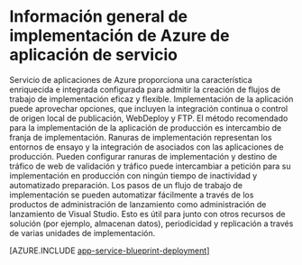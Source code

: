 <properties
    pageTitle="Implementación de aplicaciones de servicio de aplicaciones de Azure"
    description="Obtenga información sobre cómo implementar aplicaciones para el trabajo de servicio de aplicaciones"
    keywords="servicio de aplicaciones de servicio, azure de aplicación, implementar, implementación"
    services="app-service"
    documentationCenter=""
    authors="dariagrigoriu"
    manager="wpickett"
    editor=""/>

<tags
    ms.service="app-service"
    ms.workload="na"
    ms.tgt_pltfrm="na"
    ms.devlang="na"
    ms.topic="article"
    ms.date="02/09/2016"
    ms.author="dariagrigoriu"/>

# <a name="azure-app-service-deployment-overview"></a>Información general de implementación de Azure de aplicación de servicio

Servicio de aplicaciones de Azure proporciona una característica enriquecida e integrada configurada para admitir la creación de flujos de trabajo de implementación eficaz y flexible. Implementación de la aplicación puede aprovechar opciones, que incluyen la integración continua o control de origen local de publicación, WebDeploy y FTP. El método recomendado para la implementación de la aplicación de producción es intercambio de franja de implementación. Ranuras de implementación representan los entornos de ensayo y la integración de asociados con las aplicaciones de producción. Pueden configurar ranuras de implementación y destino de tráfico de web de validación y tráfico puede intercambiar a petición para su implementación en producción con ningún tiempo de inactividad y automatizado preparación. Los pasos de un flujo de trabajo de implementación se pueden automatizar fácilmente a través de los productos de administración de lanzamiento como administración de lanzamiento de Visual Studio. Esto es útil para junto con otros recursos de solución (por ejemplo, almacenan datos), periodicidad y replicación a través de varias unidades de implementación. 

[AZURE.INCLUDE [app-service-blueprint-deployment](../../includes/app-service-blueprint-deployment.md)]
